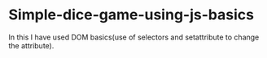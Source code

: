 # Simple-dice-game-using-js-basics

In this I have used DOM basics(use of selectors and setattribute to change the attribute).
